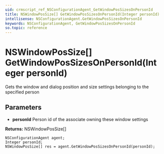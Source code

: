 ```yaml
---
uid: crmscript_ref_NSConfigurationAgent_GetWindowPosSizesOnPersonId
title: NSWindowPosSize[] GetWindowPosSizesOnPersonId(Integer personId)
intellisense: NSConfigurationAgent.GetWindowPosSizesOnPersonId
keywords: NSConfigurationAgent, GetWindowPosSizesOnPersonId
so.topic: reference
---
```


# NSWindowPosSize[] GetWindowPosSizesOnPersonId(Integer personId)

Gets the window and dialog position and size settings belonging to the specified person

## Parameters

* **personId** Person id of the associate owning these window settings

**Returns:** NSWindowPosSize[]

```crmscript
NSConfigurationAgent agent;
Integer personId;
NSWindowPosSize[] res = agent.GetWindowPosSizesOnPersonId(personId);
```

